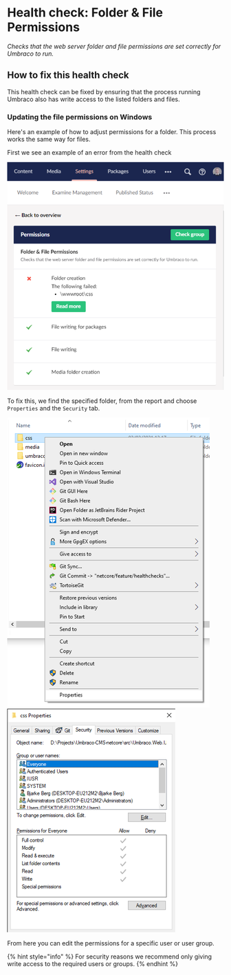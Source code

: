 # Health check: Folder & File Permissions

_Checks that the web server folder and file permissions are set correctly for Umbraco to run._

## How to fix this health check

This health check can be fixed by ensuring that the process running Umbraco also has write access to the listed folders and files.

### Updating the file permissions on Windows

Here's an example of how to adjust permissions for a folder. This process works the same way for files.

First we see an example of an error from the health check

![Failed health check for folder creation](images/failed_healthcheck_folder_permissions.png)

To fix this, we find the specified folder, from the report and choose `Properties` and the `Security` tab.

![Folder properties](images/folder_properties.png)
![Folder properties - Security tab](images/folder_properties_security.png)

From here you can edit the permissions for a specific user or user group.

{% hint style="info" %}
For security reasons we recommend only giving write access to the required users or groups.
{% endhint %}
